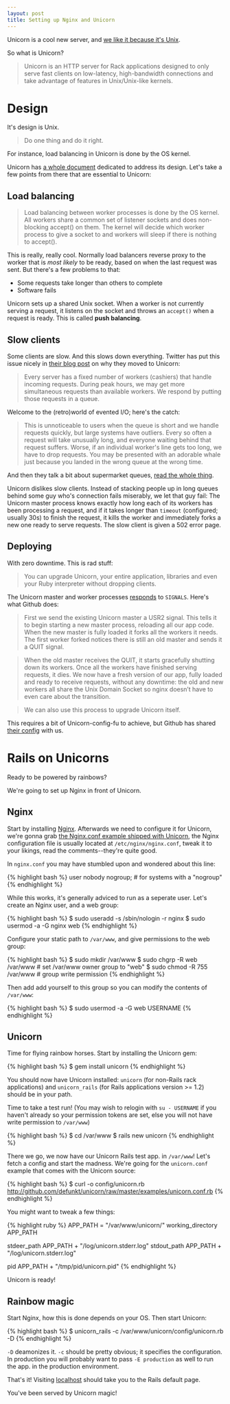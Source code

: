 ```yaml
---
layout: post
title: Setting up Nginx and Unicorn
---
```


Unicorn is a cool new server, and [we like it because it's Unix][tomayko].

So what is Unicorn?

> Unicorn is an HTTP server for Rack applications designed to only serve fast clients on low-latency, high-bandwidth connections and take advantage of features in Unix/Unix-like kernels.

# Design 

It's design is Unix.

> Do one thing and do it right.

For instance, load balancing in Unicorn is done by the OS kernel.

Unicorn has [a whole document][udesign] dedicated to address its design. Let's take a few points from there that are essential to Unicorn:

## Load balancing

> Load balancing between worker processes is done by the OS kernel. All workers share a common set of listener sockets and does non-blocking accept() on them. The kernel will decide which worker process to give a socket to and workers will sleep if there is nothing to accept().

This is really, really cool. Normally load balancers reverse proxy to the worker that is *most likely* to be ready, based on when the last request was sent. But there's a few problems to that:

* Some requests take longer than others to complete
* Software fails

Unicorn sets up a shared Unix socket. When a worker is not currently serving a request, it listens on the socket and throws an `accept()` when a request is ready. This is called **push balancing**.

## Slow clients

Some clients are slow. And this slows down everything. Twitter has put this issue nicely in [their blog post][twitter] on why they moved to Unicorn:

> Every server has a fixed number of workers (cashiers) that handle incoming requests. During peak hours, we may get more simultaneous requests than available workers. We respond by putting those requests in a queue.

Welcome to the (retro)world of evented I/O; here's the catch:

> This is unnoticeable to users when the queue is short and we handle requests quickly, but large systems have outliers. Every so often a request will take unusually long, and everyone waiting behind that request suffers. Worse, if an individual worker's line gets too long, we have to drop requests. You may be presented with an adorable whale just because you landed in the wrong queue at the wrong time.

And then they talk a bit about supermarket queues, [read the whole thing][twitter].

Unicorn dislikes slow clients. Instead of stacking people up in long queues behind some guy who's connection fails miserably, we let that guy fail: The Unicorn master process knows exactly how long each of its workers has been processing a request, and if it takes longer than `timeout` (configured; usually 30s) to finish the request, it kills the worker and immediately forks a new one ready to serve requests. The slow client is given a 502 error page.

## Deploying

With zero downtime. This is rad stuff:

> You can upgrade Unicorn, your entire application, libraries and even your Ruby interpreter without dropping clients.

The Unicorn master and worker processes [responds][usignal] to `SIGNALS`. Here's what Github does:

> First we send the existing Unicorn master a USR2 signal. This tells it to begin starting a new master process, reloading all our app code. When the new master is fully loaded it forks all the workers it needs. The first worker forked notices there is still an old master and sends it a QUIT signal.

> When the old master receives the QUIT, it starts gracefully shutting down its workers. Once all the workers have finished serving requests, it dies. We now have a fresh version of our app, fully loaded and ready to receive requests, without any downtime: the old and new workers all share the Unix Domain Socket so nginx doesn’t have to even care about the transition.

> We can also use this process to upgrade Unicorn itself.

This requires a bit of Unicorn-config-fu to achieve, but Github has shared [their config][gconfig] with us.

# Rails on Unicorns

Ready to be powered by rainbows?

We're going to set up Nginx in front of Unicorn.

## Nginx

Start by installing [Nginx][nginx]. Afterwards we need to configure it for Unicorn, we're gonna grab [the Nginx.conf example shipped with Unicorn][unginx], the Nginx configuration file is usually located at `/etc/nginx/nginx.conf`, tweak it to your likings, read the comments--they're quite good.

In `nginx.conf` you may have stumbled upon and wondered about this line:

{% highlight bash %}
user nobody nogroup; # for systems with a "nogroup"
{% endhighlight %}

While this works, it's generally adviced to run as a seperate user. Let's create an Nginx user, and a web group:

{% highlight bash %}
$ sudo useradd -s /sbin/nologin -r nginx
$ sudo usermod -a -G nginx web
{% endhighlight %}

Configure your static path to `/var/www`, and give permissions to the web group:

{% highlight bash %}
$ sudo mkdir /var/www
$ sudo chgrp -R web /var/www # set /var/www owner group to "web"
$ sudo chmod -R 755 /var/www # group write permission
{% endhighlight %}

Then add add yourself to this group so you can modify the contents of `/var/www`:

{% highlight bash %}
$ sudo usermod -a -G web USERNAME
{% endhighlight %}

## Unicorn

Time for flying rainbow horses. Start by installing the Unicorn gem:

{% highlight bash %}
$ gem install unicorn
{% endhighlight %}

You should now have Unicorn installed: `unicorn` (for non-Rails rack applications) and `unicorn_rails` (for Rails applications version >= 1.2) should be in your path.

Time to take a test run! (You may wish to relogin with `su - USERNAME` if you haven't already so your permission tokens are set, else you will not have write permission to `/var/www`)

{% highlight bash %}
$ cd /var/www
$ rails new unicorn
{% endhighlight %}

There we go, we now have our Unicorn Rails test app. in `/var/www`! Let's fetch a config and start the madness. We're going for the `unicorn.conf` example that comes with the Unicorn source:

{% highlight bash %}
$ curl -o config/unicorn.rb http://github.com/defunkt/unicorn/raw/master/examples/unicorn.conf.rb
{% endhighlight %}

You might want to tweak a few things:

{% highlight ruby %}
APP_PATH = "/var/www/unicorn/"
working_directory APP_PATH

stdeer_path APP_PATH + "/log/unicorn.stderr.log"
stdout_path APP_PATH + "/log/unicorn.stderr.log"

pid APP_PATH + "/tmp/pid/unicorn.pid"
{% endhighlight %}

Unicorn is ready!

## Rainbow magic

Start Nginx, how this is done depends on your OS. Then start Unicorn:

{% highlight bash %}
$ unicorn_rails -c /var/www/unicorn/config/unicorn.rb -D
{% endhighlight %}

`-D` deamonizes it. `-c` should be pretty obvious; it specifies the configuration. In production you will probably want to pass `-E production` as well to run the app. in the production environment.

That's it! Visiting [localhost](http://localhost) should take you to the Rails default page.

You've been served by Unicorn magic!


[tomayko]: http://tomayko.com/writings/unicorn-is-unix
[gconfig]: http://gist.github.com/206253
[udesign]: http://unicorn.bogomips.org/DESIGN.html
[usignal]: http://unicorn.bogomips.org/SIGNALS.html
[twitter]: http://engineering.twitter.com/2010/03/unicorn-power.html
[unginx]: http://github.com/defunkt/unicorn/blob/master/examples/nginx.conf
[nginx]: http://nginx.org

